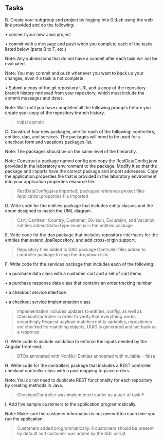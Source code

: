 ## Tasks

B.   Create your subgroup and project by logging into GitLab using the web link provided and do the following:

•    connect your new Java project

•    commit with a message and push when you complete each of the tasks listed below (parts B to F, etc.)

Note: Any submissions that do not have a commit after each task will not be evaluated.


Note: You may commit and push whenever you want to back up your changes, even if a task is not complete.

•    Submit a copy of the git repository URL and a copy of the repository branch history retrieved from your repository, which must include the commit messages and dates.


Note: Wait until you have completed all the following prompts before you create your copy of the repository branch history.

> Initial commit

C.   Construct four new packages, one for each of the following: controllers, entities, dao, and services. The packages will need to be used for a checkout form and vacations packages list.


Note: The packages should be on the same level of the hierarchy.


Note: Construct a package named config and copy the RestDataConfig.java provided in the laboratory environment to the package. Modify it so that the package and imports have the correct package and import addresses. Copy the application.properties file that is provided in the laboratory environment into your application properties resource file.

> RestDataConfig.java imported; packages reference project files
> Application.properties file imported

D.   Write code for the entities package that includes entity classes and the enum designed to match the UML diagram.

> Cart, CartItem, Country, Customer, Division, Excursion, and Vacation entities added
> StatusType enum is in the entities package

E.   Write code for the dao package that includes repository interfaces for the entities that extend JpaRepository, and add cross-origin support.

> Repository files added to DAO package
> Controller files added to controller package to map the dropdown lists

F.   Write code for the services package that includes each of the following:

•    a purchase data class with a customer cart and a set of cart items

•    a purchase response data class that contains an order tracking number

•    a checkout service interface

•    a checkout service implementation class

> Implementation includes updates to entities, config, as well as CheckoutController in order to verify that everything works accordingly
> Request payload matches entity variables, repositories are checked for matching objects, UUID is generated and set back as a response

G.   Write code to include validation to enforce the inputs needed by the Angular front-end.

> DTOs annotated with NonNull
> Entities annotated with nullable = false

H.   Write code for the controllers package that includes a REST controller checkout controller class with a post mapping to place orders.


Note: You do not need to duplicate REST functionality for each repository by creating methods in Java.

> CheckoutController was implemented earlier as a part of task F.

I.   Add five sample customers to the application programmatically.


Note: Make sure the customer information is not overwritten each time you run the application.

> Customers added programmatically. 6 customers should be present by default as 1 customer was added by the SQL script.

